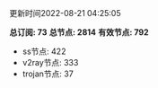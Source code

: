 更新时间2022-08-21 04:25:05

**总订阅: 73**
**总节点: 2814**
**有效节点: 792**
- ss节点: 422
- v2ray节点: 333
- trojan节点: 37
